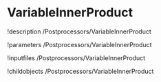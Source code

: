 <!-- MOOSE Documentation Stub: Remove this when content is added. -->

# VariableInnerProduct
!description /Postprocessors/VariableInnerProduct

!parameters /Postprocessors/VariableInnerProduct

!inputfiles /Postprocessors/VariableInnerProduct

!childobjects /Postprocessors/VariableInnerProduct
